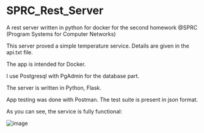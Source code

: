# SPRC_Rest_Server
A rest server written in python for docker for the second homework @SPRC (Program Systems for Computer Networks)

This server proved a simple temperature service. Details are given in the api.txt file.

The app is intended for Docker. 

I use Postgresql with PgAdmin for the database part.

The server is written in Python, Flask.

App testing was done with Postman. The test suite is present in json format.

As you can see, the service is fully functional:

![image](https://user-images.githubusercontent.com/48775757/133327851-ebcf606b-f93a-45f1-b0b7-8a99634404a3.png)

